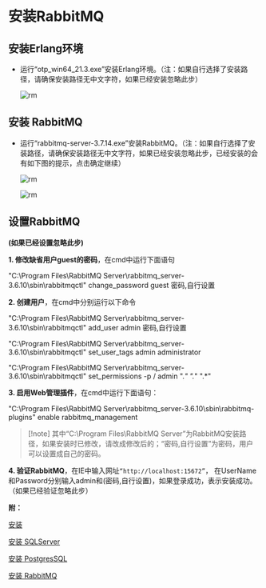 # 安装RabbitMQ

## 安装Erlang环境

* 运行“otp_win64_21.3.exe”安装Erlang环境。（注：如果自行选择了安装路径，请确保安装路径无中文字符，如果已经安装忽略此步）

  ![rm](./images/RM1.png)

## 安装 RabbitMQ

* 运行“rabbitmq-server-3.7.14.exe”安装RabbitMQ。（注：如果自行选择了安装路径，请确保安装路径无中文字符，如果已经安装忽略此步，已经安装的会有如下图的提示，点击确定继续）

  ![rm](./images/RM2.png)
  
  ![rm](./images/RM3.png)

## 设置RabbitMQ

**(如果已经设置忽略此步)**

**1. 修改缺省用户guest的密码**，在cmd中运行下面语句

"C:\Program Files\RabbitMQ Server\rabbitmq_server-3.6.10\sbin\rabbitmqctl" change_password guest 密码,自行设置

**2. 创建用户**，在cmd中分别运行以下命令

"C:\Program Files\RabbitMQ Server\rabbitmq_server-3.6.10\sbin\rabbitmqctl" add_user admin 密码,自行设置

"C:\Program Files\RabbitMQ Server\rabbitmq_server-3.6.10\sbin\rabbitmqctl" set_user_tags admin administrator

"C:\Program Files\RabbitMQ Server\rabbitmq_server-3.6.10\sbin\rabbitmqctl" set_permissions -p / admin ".*" ".*" ".*"

**3. 启用Web管理插件**，在cmd中运行下面语句：

"C:\Program Files\RabbitMQ Server\rabbitmq_server-3.6.10\sbin\rabbitmq-plugins" enable rabbitmq_management

> [!note] 其中“C:\Program Files\RabbitMQ Server”为RabbitMQ安装路径，如果安装时已修改，请改成修改后的；“密码,自行设置”为密码，用户可以设置成自己的密码。

**4. 验证RabbitMQ**，在IE中输入网址`“http://localhost:15672”`， 在UserName和Password分别输入admin和(密码,自行设置)，如果登录成功，表示安装成功。（如果已经验证忽略此步）

**附：**

[安装](安装/安装.md)

[安装 SQLServer](安装/安装SQLServer.md)

[安装 PostgresSQL](安装/安装PostgresSQL.md)

[安装 RabbitMQ](安装/安装RabbitMQ.md)